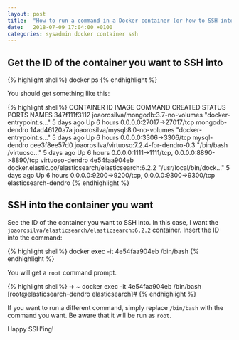 ```yaml
---
layout: post
title:  "How to run a command in a Docker container (or how to SSH into a Docker container)"
date:   2018-07-09 17:04:00 +0100
categories: sysadmin docker container ssh
---
```


## Get the ID of the container you want to SSH into

{% highlight shell%}
docker ps
{% endhighlight %}

You should get something like this:

{% highlight shell%}
CONTAINER ID        IMAGE                                                 COMMAND                  CREATED             STATUS              PORTS                                            NAMES
347f111f3112        joaorosilva/mongodb:3.7-no-volumes                    "docker-entrypoint.s…"   5 days ago          Up 6 hours          0.0.0.0:27017->27017/tcp                         mongodb-dendro
14ad46120a7a        joaorosilva/mysql:8.0-no-volumes                      "docker-entrypoint.s…"   5 days ago          Up 6 hours          0.0.0.0:3306->3306/tcp                           mysql-dendro
cee3f8ee57d0        joaorosilva/virtuoso:7.2.4-for-dendro-0.3             "/bin/bash /virtuoso…"   5 days ago          Up 6 hours          0.0.0.0:1111->1111/tcp, 0.0.0.0:8890->8890/tcp   virtuoso-dendro
4e54faa904eb        docker.elastic.co/elasticsearch/elasticsearch:6.2.2   "/usr/local/bin/dock…"   5 days ago          Up 6 hours          0.0.0.0:9200->9200/tcp, 0.0.0.0:9300->9300/tcp   elasticsearch-dendro
{% endhighlight %}

## SSH into the container you want

See the ID of the container you want to SSH into. In this case, I want the `joaorosilva/elasticsearch/elasticsearch:6.2.2` container. Insert the ID into the command:

{% highlight shell%}
docker exec -it 4e54faa904eb /bin/bash
{% endhighlight %}

You will get a `root` command prompt.

{% highlight shell%}
➜  ~ docker exec -it 4e54faa904eb /bin/bash
[root@elasticsearch-dendro elasticsearch]#
{% endhighlight %}

If you want to run a different command, simply replace `/bin/bash` with the command you want. Be aware that it will be run as `root`.

Happy SSH'ing!